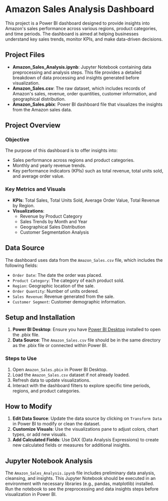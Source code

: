 # Amazon Sales Analysis Dashboard

This project is a Power BI dashboard designed to provide insights into Amazon's sales performance across various regions, product categories, and time periods. The dashboard is aimed at helping businesses understand key sales trends, monitor KPIs, and make data-driven decisions.

## Project Files

- **Amazon_Sales_Analysis.ipynb**: Jupyter Notebook containing data preprocessing and analysis steps. This file provides a detailed breakdown of data processing and insights generated before visualization.
- **Amazon_Sales.csv**: The raw dataset, which includes records of Amazon's sales, revenue, order quantities, customer information, and geographical distribution.
- **Amazon_Sales.pbix**: Power BI dashboard file that visualizes the insights from the Amazon sales data.

## Project Overview

### Objective

The purpose of this dashboard is to offer insights into:
- Sales performance across regions and product categories.
- Monthly and yearly revenue trends.
- Key performance indicators (KPIs) such as total revenue, total units sold, and average order value.

### Key Metrics and Visuals

- **KPIs**: Total Sales, Total Units Sold, Average Order Value, Total Revenue by Region.
- **Visualizations**:
  - Revenue by Product Category
  - Sales Trends by Month and Year
  - Geographical Sales Distribution
  - Customer Segmentation Analysis

## Data Source

The dashboard uses data from the `Amazon_Sales.csv` file, which includes the following fields:
- `Order Date`: The date the order was placed.
- `Product Category`: The category of each product sold.
- `Region`: Geographic location of the sale.
- `Order Quantity`: Number of units ordered.
- `Sales Revenue`: Revenue generated from the sale.
- `Customer Segment`: Customer demographic information.

## Setup and Installation

1. **Power BI Desktop**: Ensure you have [Power BI Desktop](https://powerbi.microsoft.com/) installed to open the .pbix file.
2. **Data Source**: The `Amazon_Sales.csv` file should be in the same directory as the .pbix file or connected within Power BI.

### Steps to Use

1. Open `Amazon_Sales.pbix` in Power BI Desktop.
2. Load the `Amazon_Sales.csv` dataset if not already loaded.
3. Refresh data to update visualizations.
4. Interact with the dashboard filters to explore specific time periods, regions, and product categories.

## How to Modify

1. **Edit Data Source**: Update the data source by clicking on `Transform Data` in Power BI to modify or clean the dataset.
2. **Customize Visuals**: Use the visualizations pane to adjust colors, chart types, or add new visuals.
3. **Add Calculated Fields**: Use DAX (Data Analysis Expressions) to create new calculated fields or measures for additional insights.

## Jupyter Notebook Analysis

The `Amazon_Sales_Analysis.ipynb` file includes preliminary data analysis, cleansing, and insights. This Jupyter Notebook should be executed in an environment with necessary libraries (e.g., pandas, matplotlib) installed. Run the notebook to see the preprocessing and data insights steps before visualization in Power BI.
